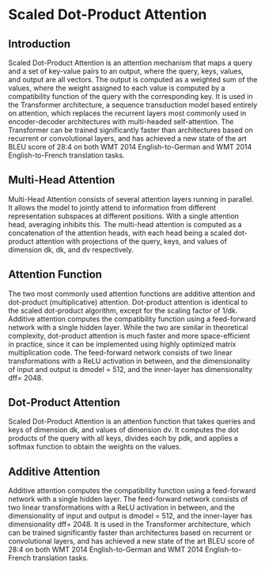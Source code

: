 # Scaled Dot-Product Attention


## Introduction
Scaled Dot-Product Attention is an attention mechanism that maps a query and a set of key-value pairs to an output, where the query, keys, values, and output are all vectors. The output is computed as a weighted sum of the values, where the weight assigned to each value is computed by a compatibility function of the query with the corresponding key. It is used in the Transformer architecture, a sequence transduction model based entirely on attention, which replaces the recurrent layers most commonly used in encoder-decoder architectures with multi-headed self-attention. The Transformer can be trained significantly faster than architectures based on recurrent or convolutional layers, and has achieved a new state of the art BLEU score of 28:4 on both WMT 2014 English-to-German and WMT 2014 English-to-French translation tasks.

## Multi-Head Attention
Multi-Head Attention consists of several attention layers running in parallel. It allows the model to jointly attend to information from different representation subspaces at different positions. With a single attention head, averaging inhibits this. The multi-head attention is computed as a concatenation of the attention heads, with each head being a scaled dot-product attention with projections of the query, keys, and values of dimension dk, dk, and dv respectively.

## Attention Function
The two most commonly used attention functions are additive attention and dot-product (multiplicative) attention. Dot-product attention is identical to the scaled dot-product algorithm, except for the scaling factor of 1/dk. Additive attention computes the compatibility function using a feed-forward network with a single hidden layer. While the two are similar in theoretical complexity, dot-product attention is much faster and more space-efficient in practice, since it can be implemented using highly optimized matrix multiplication code. The feed-forward network consists of two linear transformations with a ReLU activation in between, and the dimensionality of input and output is dmodel = 512, and the inner-layer has dimensionality dff= 2048.

## Dot-Product Attention
Scaled Dot-Product Attention is an attention function that takes queries and keys of dimension dk, and values of dimension dv. It computes the dot products of the query with all keys, divides each by pdk, and applies a softmax function to obtain the weights on the values.

## Additive Attention
Additive attention computes the compatibility function using a feed-forward network with a single hidden layer. The feed-forward network consists of two linear transformations with a ReLU activation in between, and the dimensionality of input and output is dmodel = 512, and the inner-layer has dimensionality dff= 2048. It is used in the Transformer architecture, which can be trained significantly faster than architectures based on recurrent or convolutional layers, and has achieved a new state of the art BLEU score of 28:4 on both WMT 2014 English-to-German and WMT 2014 English-to-French translation tasks.